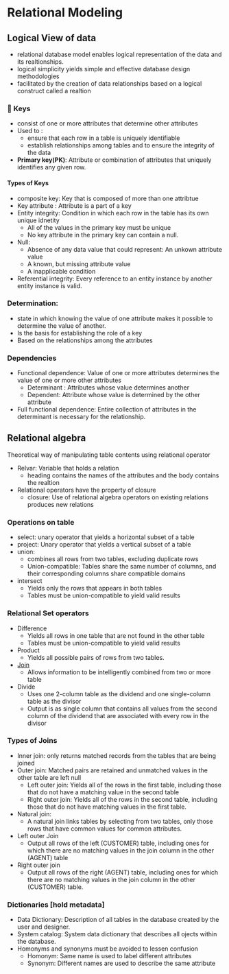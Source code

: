 # Relational Modeling

## Logical View of data

* relational database model enables logical representation of the data and its realtionships.
* logical simplicity yields simple and effective database design methodologies 
* facilitated by the creation of data relationships based on a logical construct called a realtion

###  🔑 Keys

* consist of one or more attributes that determine other attributes 
* Used to :
  * ensure that each row in a table is uniquely identifiable 
  * establish relationships among tables and to ensure the integrity of the data
* **Primary key\(PK\)**: Attribute or combination of attributes that uniquely identifies any given row.

#### Types of Keys

* composite key: Key that is composed of more than one attribtue
* Key attribute : Attribute is a part of a key
* Entity integrity: Condition in which each row in the table has its own unique idnetity
  * All of the values in the primary key must be unique
  * No key attribute in the primary key can contain a null.
* Null: 
  * Absence of any data value that could represent: An unkown attribute value
  * A known, but missing attribute value
  * A inapplicable condition
* Referential integrity: Every reference to an entity instance by another entity instance is valid.

### Determination:

* state in which knowing the value of one attribute makes it possible to determine the value of another.
* Is the basis for establishing the role of a key
* Based on the relationships among the attributes

### Dependencies

* Functional dependence: Value of one or more attributes determines the value of one or more other attributes 
  * Determinant : Attributes whose value determines another
  * Dependent: Attribute whose value is determined by the other attribute
* Full functional dependence: Entire collection of attributes in the determinant is necessary for the relationship.

## Relational algebra

Theoretical way of manipulating table contents using relational operator

* Relvar: Variable that holds a relation 
  * heading contains the names of the attributes and the body contains the realtion 
* Relational operators have the property of closure
  * closure: Use of relational algebra operators on existing relations produces new relations

### Operations on table

* select: unary operator that yields a horizontal subset of a table
* project: Unary operator that yields a vertical subset of a table
* union: 
  * combines all rows from two tables, excluding duplicate rows
  * Union-compatible: Tables share the same number of columns, and their corresponding columns share compatible domains
* intersect
  * Yields only the rows that appears in both tables
  * Tables must be union-compatible to yield valid results

### Relational Set operators

* Difference
  * Yields all rows in one table that are not found in the other table
  * Tables must be union-compatible to yield valid results 
* Product
  * Yields all possible pairs of rows from two tables.
* [Join](relational-modeling.md#Types%20of%20Joins) 
  * Allows information to be intelligently combined from two or more table
* Divide 
  * Uses one 2-column table as the dividend and one single-column table as the divisor
  * Output is as single column that contains all values from the second column  of the dividend that are associated with every row in the divisor

### Types of Joins

* Inner join: only returns matched records from the tables that are being joined 
* Outer join: Matched pairs are retained and unmatched values in the other table are left null
  * Left outer join: Yields all of the rows in the first table, including those that do not have a matching value in the second table
  * Right outer join: Yields all of the rows in the second table, including those that do not have matching values in the first table.
* Natural join:
  * A natural join links tables by selecting from two tables, only those rows that have common values for common attributes.
* Left outer Join
  * Output all rows of the left \(CUSTOMER\) table, including ones for which there are no matching values in the join column in the other \(AGENT\) table
* Right outer join
  * Output all rows of the right \(AGENT\) table, including ones for which there are no matching values in the join column in the other \(CUSTOMER\) table.

### Dictionaries \[hold metadata\]

* Data Dictionary: Description of all tables in the database created by the user and designer.
* System catalog: System data dictionary that describes all ojects within the database.
* Homonyms and synonyms must be avoided to lessen confusion
  * Homonym: Same name is used to label different attributes
  * Synonym: Different names are used to describe the same attribute

